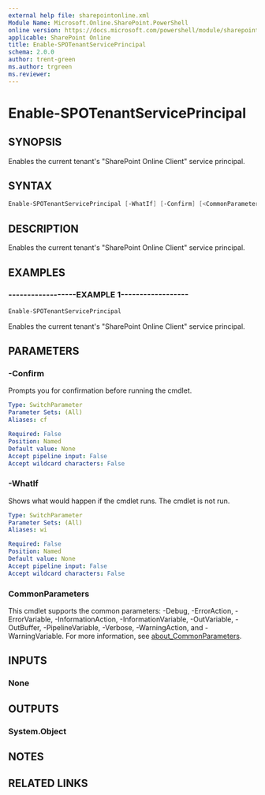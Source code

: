 ```yaml
---
external help file: sharepointonline.xml
Module Name: Microsoft.Online.SharePoint.PowerShell
online version: https://docs.microsoft.com/powershell/module/sharepoint-online/enable-spotenantserviceprincipal
applicable: SharePoint Online
title: Enable-SPOTenantServicePrincipal
schema: 2.0.0
author: trent-green
ms.author: trgreen
ms.reviewer:
---
```


# Enable-SPOTenantServicePrincipal

## SYNOPSIS

Enables the current tenant's "SharePoint Online Client" service principal.

## SYNTAX

```powershell
Enable-SPOTenantServicePrincipal [-WhatIf] [-Confirm] [<CommonParameters>]
```

## DESCRIPTION

Enables the current tenant's "SharePoint Online Client" service principal.

## EXAMPLES

### ------------------EXAMPLE 1------------------

```powershell
Enable-SPOTenantServicePrincipal
```

Enables the current tenant's "SharePoint Online Client" service principal.

## PARAMETERS

### -Confirm

Prompts you for confirmation before running the cmdlet.

```yaml
Type: SwitchParameter
Parameter Sets: (All)
Aliases: cf

Required: False
Position: Named
Default value: None
Accept pipeline input: False
Accept wildcard characters: False
```

### -WhatIf

Shows what would happen if the cmdlet runs.
The cmdlet is not run.

```yaml
Type: SwitchParameter
Parameter Sets: (All)
Aliases: wi

Required: False
Position: Named
Default value: None
Accept pipeline input: False
Accept wildcard characters: False
```

### CommonParameters

This cmdlet supports the common parameters: -Debug, -ErrorAction, -ErrorVariable, -InformationAction, -InformationVariable, -OutVariable, -OutBuffer, -PipelineVariable, -Verbose, -WarningAction, and -WarningVariable. For more information, see [about_CommonParameters](http://go.microsoft.com/fwlink/?LinkID=113216).

## INPUTS

### None

## OUTPUTS

### System.Object

## NOTES

## RELATED LINKS
